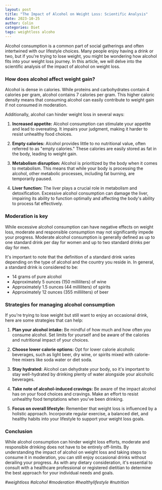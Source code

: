 ```yaml
---
layout: post
title: "The Impact of Alcohol on Weight Loss: Scientific Analysis"
date: 2023-10-25
author: Colin
categories: Diet
tags: weightloss alcoho
---
```


Alcohol consumption is a common part of social gatherings and often intertwined with our lifestyle choices. Many people enjoy having a drink or two, but if you're trying to lose weight, you might be wondering how alcohol fits into your weight loss journey. In this article, we will delve into the scientific analysis of the impact of alcohol on weight loss.

### How does alcohol affect weight gain?

Alcohol is dense in calories. While proteins and carbohydrates contain 4 calories per gram, alcohol contains 7 calories per gram. This higher caloric density means that consuming alcohol can easily contribute to weight gain if not consumed in moderation.

Additionally, alcohol can hinder weight loss in several ways:

1. **Increased appetite:** Alcohol consumption can stimulate your appetite and lead to overeating. It impairs your judgment, making it harder to resist unhealthy food choices.

2. **Empty calories:** Alcohol provides little to no nutritional value, often referred to as "empty calories." These calories are easily stored as fat in the body, leading to weight gain.

3. **Metabolism disruption:** Alcohol is prioritized by the body when it comes to metabolism. This means that while your body is processing the alcohol, other metabolic processes, including fat burning, are temporarily paused.

4. **Liver function:** The liver plays a crucial role in metabolism and detoxification. Excessive alcohol consumption can damage the liver, impairing its ability to function optimally and affecting the body's ability to process fat effectively.

### Moderation is key

While excessive alcohol consumption can have negative effects on weight loss, moderate and responsible consumption may not significantly impede your progress. Moderate alcohol consumption is generally defined as up to one standard drink per day for women and up to two standard drinks per day for men.

It's important to note that the definition of a standard drink varies depending on the type of alcohol and the country you reside in. In general, a standard drink is considered to be:
- 14 grams of pure alcohol
- Approximately 5 ounces (150 milliliters) of wine
- Approximately 1.5 ounces (44 milliliters) of spirits
- Approximately 12 ounces (355 milliliters) of beer

### Strategies for managing alcohol consumption

If you're trying to lose weight but still want to enjoy an occasional drink, here are some strategies that can help:

1. **Plan your alcohol intake:** Be mindful of how much and how often you consume alcohol. Set limits for yourself and be aware of the calories and nutritional impact of your choices.

2. **Choose lower calorie options:** Opt for lower calorie alcoholic beverages, such as light beer, dry wine, or spirits mixed with calorie-free mixers like soda water or diet soda.

3. **Stay hydrated:** Alcohol can dehydrate your body, so it's important to stay well-hydrated by drinking plenty of water alongside your alcoholic beverages.

4. **Take note of alcohol-induced cravings:** Be aware of the impact alcohol has on your food choices and cravings. Make an effort to resist unhealthy food temptations when you've been drinking.

5. **Focus on overall lifestyle:** Remember that weight loss is influenced by a holistic approach. Incorporate regular exercise, a balanced diet, and healthy habits into your lifestyle to support your weight loss goals.

### Conclusion

While alcohol consumption can hinder weight loss efforts, moderate and responsible drinking does not have to be entirely off-limits. By understanding the impact of alcohol on weight loss and taking steps to consume it in moderation, you can still enjoy occasional drinks without derailing your progress. As with any dietary consideration, it's essential to consult with a healthcare professional or registered dietitian to determine the best approach for your individual needs and goals.

*#weightloss #alcohol #moderation #healthylifestyle #nutrition*